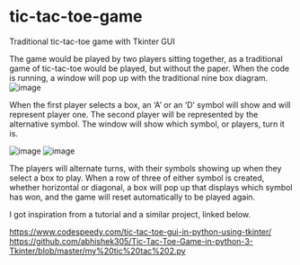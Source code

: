 # tic-tac-toe-game
Traditional tic-tac-toe game with Tkinter GUI

The game would be played by two players sitting together, as a traditional game of tic-tac-toe would be played, but without the paper. When the code is running, a window will pop up with the traditional nine box diagram.
 ![image](https://user-images.githubusercontent.com/77467121/116743423-e5442800-a9c6-11eb-8129-3d102746b29f.png)


When the first player selects a box, an ‘A’ or an ‘D’ symbol will show and will represent player one. The second player will be represented by the alternative symbol. The window will show which symbol, or players, turn it is. 

 ![image](https://user-images.githubusercontent.com/77467121/117560120-fe00ad80-b058-11eb-947b-ee0757b91741.png)
![image](https://user-images.githubusercontent.com/77467121/117560131-17a1f500-b059-11eb-9a20-49afa82ca7ef.png)



The players will alternate turns, with their symbols showing up when they select a box to play. When a row of three of either symbol is created, whether horizontal or diagonal, a box will pop up that displays which symbol has won, and the game will reset automatically to be played again. 

I got inspiration from a tutorial and a similar project, linked below. 

https://www.codespeedy.com/tic-tac-toe-gui-in-python-using-tkinter/
https://github.com/abhishek305/Tic-Tac-Toe-Game-in-python-3-Tkinter/blob/master/my%20tic%20tac%202.py
